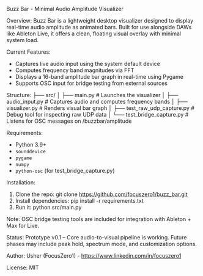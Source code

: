 Buzz Bar - Minimal Audio Amplitude Visualizer

Overview:
Buzz Bar is a lightweight desktop visualizer designed to display real-time audio amplitude as animated bars. Built for use alongside DAWs like Ableton Live, it offers a clean, floating visual overlay with minimal system load.

Current Features:
- Captures live audio input using the system default device
- Computes frequency band magnitudes via FFT
- Displays a 16-band amplitude bar graph in real-time using Pygame
- Supports OSC input for bridge testing from external sources

Structure:
├── src/
│   ├── main.py                # Launches the visualizer
│   ├── audio_input.py         # Captures audio and computes frequency bands
│   ├── visualizer.py          # Renders visual bar graph
│   ├── test_raw_udp_capture.py  # Debug tool for inspecting raw UDP data
│   └── test_bridge_capture.py   # Listens for OSC messages on /buzzbar/amplitude

Requirements:
- Python 3.9+
- `sounddevice`
- `pygame`
- `numpy`
- `python-osc` (for test_bridge_capture.py)

Installation:
1. Clone the repo:
   git clone https://github.com/focuszero1/buzz_bar.git
2. Install dependencies:
   pip install -r requirements.txt
3. Run it:
   python src/main.py

Note:
OSC bridge testing tools are included for integration with Ableton + Max for Live.

Status:
Prototype v0.1 – Core audio-to-visual pipeline is working. Future phases may include peak hold, spectrum mode, and customization options.

Author:
Usher (FocusZero1) - https://www.linkedin.com/in/focuszero1

License:
MIT 
